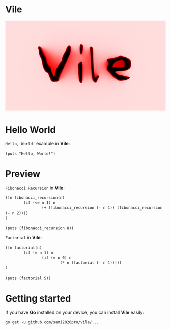 # Vile

<a href="https://github.com/sami2020pro/vile/blob/main/data/vile.png">
    <img
        src="data/vile.png"
        raw=true
        alt="Vile lisp dialect"
        style="margin-right: 10px;"
    />
</a>

# Hello World
`Hello, World!` example in **Vile**:

```
(puts "Hello, World!")
```

# Preview
`Fibonacci Recursion` in **Vile**:

```
(fn fibonacci_recursion(n)
        (if (<= n 1) n
                (+ (fibonacci_recursion (- n 1)) (fibonacci_recursion (- n 2))))
)

(puts (fibonacci_recursion 8))
```

`Factorial` in **Vile**:

```
(fn factorial(n)
        (if (= n 1) n
                (if (= n 0) n
                        (* n (factorial (- n 1)))))
)

(puts (factorial 5))
```

# Getting started
If you have **Go** installed on your device, you can install **Vile** easily:

```
go get -u github.com/sami2020pro/vile/...
```
